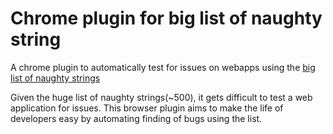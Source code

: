 # Chrome plugin for big list of naughty string

A chrome plugin to automatically test for issues on webapps using the <a href="https://github.com/minimaxir/big-list-of-naughty-strings">big list of naughty strings</a>

Given the huge list of naughty strings(~500), it gets difficult to test a web application for issues. This browser plugin aims to make the life of developers easy by automating finding of bugs using the list.

